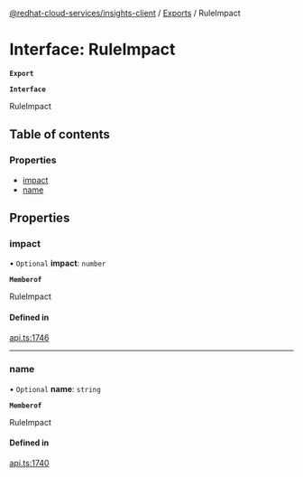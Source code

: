 [@redhat-cloud-services/insights-client](../README.md) / [Exports](../modules.md) / RuleImpact

# Interface: RuleImpact

**`Export`**

**`Interface`**

RuleImpact

## Table of contents

### Properties

- [impact](RuleImpact.md#impact)
- [name](RuleImpact.md#name)

## Properties

### impact

• `Optional` **impact**: `number`

**`Memberof`**

RuleImpact

#### Defined in

[api.ts:1746](https://github.com/RedHatInsights/javascript-clients/blob/master/packages/insights/api.ts#L1746)

___

### name

• `Optional` **name**: `string`

**`Memberof`**

RuleImpact

#### Defined in

[api.ts:1740](https://github.com/RedHatInsights/javascript-clients/blob/master/packages/insights/api.ts#L1740)

